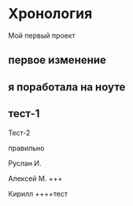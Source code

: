 # Хронология

Мой первый проект

## первое изменение

## я поработала на ноуте

## тест-1

Тест-2

правильно


Руслан И.

Алексей М. +++


Кирилл ++++тест